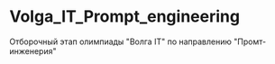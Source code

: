 # Volga_IT_Prompt_engineering
Отборочный этап олимпиады "Волга IT" по направлению "Промт-инженерия"
